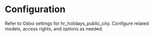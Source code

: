 # Configuration

Refer to Odoo settings for hr_holidays_public_city. Configure related models, access rights, and options as needed.
